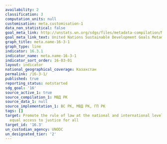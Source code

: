 ```yaml
---
availability: 2
classification: 3
computation_units: null
customisation: meta.customisation-1
data_non_statistical: false
goal_meta_link: http://unstats.un.org/sdgs/files/metadata-compilation/Metadata-Goal-16.pdf
goal_meta_link_text: United Nations Sustainable Development Goals Metadata (pdf 1361kB)
graph_title: meta.name-16-3-1
graph_type: line
indicator: 16.3.1
indicator_name: meta.name-16-3-1
indicator_sort_order: 16-03-01
layout: indicator
national_geographical_coverage: Казахстан
permalink: /16-3-1/
published: true
reporting_status: notstarted
sdg_goal: '16'
source_active_1: true
source_compilation_1: МВД РК
source_data_1: null
source_implementation_1: ВС РК, МВД РК, ГП РК
tags: []
target: Promote the rule of law at the national and international levels and ensure
  equal access to justice for all
target_id: '16.3'
un_custodian_agency: UNODC
un_designated_tier: '2'
---
```

